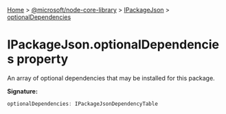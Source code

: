 [Home](./index) &gt; [@microsoft/node-core-library](./node-core-library.md) &gt; [IPackageJson](./node-core-library.ipackagejson.md) &gt; [optionalDependencies](./node-core-library.ipackagejson.optionaldependencies.md)

# IPackageJson.optionalDependencies property

An array of optional dependencies that may be installed for this package.

**Signature:**
```javascript
optionalDependencies: IPackageJsonDependencyTable
```
